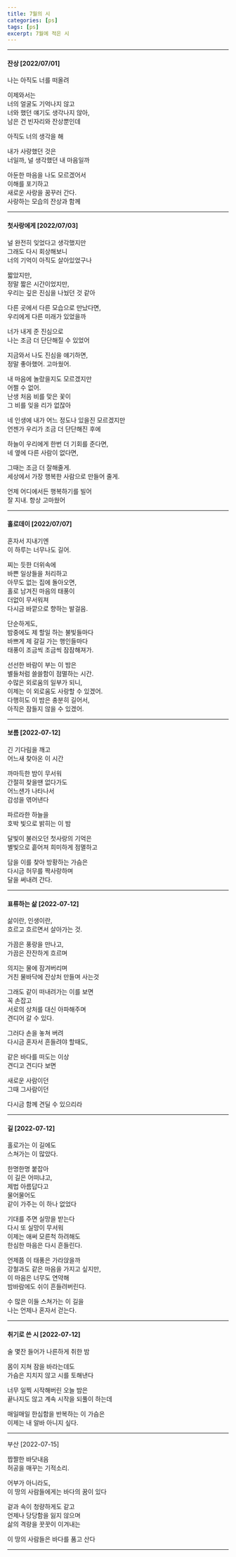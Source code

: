 ```yaml
---
title: 7월의 시
categories: [ps]
tags: [ps]
excerpt: 7월에 적은 시
---
```





***

#### 잔상 [2022/07/01]

나는 아직도 너를 떠올려  
  
이제와서는   
너의 얼굴도 기억나지 않고  
너와 했던 얘기도 생각나지 않아,  
남은 건 빈자리와 잔상뿐인데  

아직도 너의 생각을 해  

내가 사랑했던 것은   
너일까, 널 생각했던 내 마음일까  

아둔한 마음을 나도 모르겠어서  
이해를 포기하고  
새로운 사랑을 꿈꾸러 간다.  
사랑하는 모습의 잔상과 함께  


***


#### 첫사랑에게 [2022/07/03]

널 완전히 잊었다고 생각했지만  
그래도 다시 회상해보니  
너의 기억이 아직도 살아있었구나  

짧았지만,   
정말 짧은 시간이었지만,  
우리는 깊은 진심을 나눴던 것 같아  

다른 곳에서 다른 모습으로 만났다면,  
우리에게 다른 미래가 있었을까  

너가 내게 준 진심으로  
나는 조금 더 단단해질 수 있었어  

지금와서 나도 진심을 얘기하면,  
정말 좋아했어. 고마웠어.  

내 마음에 놀랐을지도 모르겠지만  
어쩔 수 없어.  
난생 처음 비를 맞은 꽃이   
그 비를 잊을 리가 없잖아  

네 인생에 내가 어느 정도나 있을진 모르겠지만  
언젠가 우리가 조금 더 단단해진 후에  

하늘이 우리에게 한번 더 기회를 준다면,  
네 옆에 다른 사람이 없다면,  

그때는 조금 더 잘해줄게.  
세상에서 가장 행복한 사람으로  만들어 줄게.  

언제 어디에서든 행복하기를 빌어  
잘 지내. 항상 고마웠어  


***


#### 홀로데이 [2022/07/07]

혼자서 지내기엔  
이 하루는 너무나도 길어.  

찌는 듯한 더위속에  
바쁜 일상들을 처리하고  
아무도 없는 집에 돌아오면,  
홀로 남겨진 마음의 태풍이  
더없이 무서워져  
다시금 바깥으로 향하는 발걸음.  

단순하게도,  
밤중에도 제 할일 하는 불빛들마다  
바쁘게 제 갈길 가는 행인들마다  
태풍이 조금씩 조금씩 잠잠해져가.   

선선한 바람이 부는 이 밤은  
별들처럼 쓸쓸함이 점멸하는 시간.  
수많은 외로움의 일부가 되니,  
이제는 이 외로움도 사랑할 수 있겠어.  
다행히도 이 밤은 충분히 길어서,  
아직은 잠들지 않을 수 있겠어.  


***


#### 보름 [2022-07-12]

긴 기다림을 깨고   
어느새 찾아온 이 시간  

까마득한 밤이 무서워  
간절히 찾을땐 없다가도  
어느샌가 나타나서   
감성을 엮어낸다  

파르라한 하늘을   
호박 빛으로 밝히는 이 밤  

달빛이 불러오던 첫사랑의 기억은  
별빛으로 흩어져 희미하게 점멸하고  

담을 이를 찾아 방황하는 가슴은  
다시금 허무를 짝사랑하며   
달을 써내려 간다.  


***


#### 표류하는 삶 [2022-07-12]

삶이란, 인생이란,  
흐르고 흐르면서 살아가는 것.  

가끔은 풍랑을 만나고,  
가끔은 잔잔하게 흐르며  

의지는 물에 잠겨버리며  
거친 물바닥에 잔상처 만들며 사는것  

그래도 같이 떠내려가는 이를 보면  
꼭 손잡고  
서로의 상처를 대신 아파해주며  
견디어 갈 수 있다.  

그러다 손을 놓쳐 버려  
다시금 혼자서 흔들려야 할때도,  

같은 바다를 떠도는 이상  
견디고 견디다 보면   

새로운 사람이던  
그때 그사람이던  

다시금 함께 견딜 수 있으리라  


***


#### 길 [2022-07-12]
홀로가는 이 길에도  
스쳐가는 이 많았다.  

한명한명 붙잡아   
이 길은 어떠냐고,  
제법 아름답다고  
물어물어도  
같이 가주는 이 하나 없었다  

기대를 주면 실망을 받는다  
다시 또 실망이 무서워  
이제는 애써 모른척 하려해도  
한심한 마음은 다시 흔들린다.  

언제쯤 이 태풍은 가라앉을까  
강철과도 같은 마음을 가지고 싶지만,  
이 마음은 너무도 연약해  
밤바람에도 쉬이 흔들려버린다.  

수 많은 이들 스쳐가는 이 길을  
나는 언제나 혼자서 걷는다.  


***


#### 취기로 쓴 시 [2022-07-12]
술 몇잔 들어가 나른하게 취한 밤   
 
몸이 지쳐 잠을 바라는데도  
가슴은 지치지 않고 시를 토해낸다   

너무 일찍 시작해버린 오늘 밤은   
끝나지도 않고 계속 시작을 되풀이 하는데   

매일매일 한심함을 반복하는 이 가슴은  
이제는 내 알바 아니지 싶다.   


***


부산 [2022-07-15]

짭짤한 바닷내음  
허공을 매꾸는 기적소리.  

어부가 아니라도,  
이 땅의 사람들에게는 바다의 꿈이 있다  

겉과 속이 청량하게도 같고  
언제나 당당함을 잃지 않으며  
삶의 격랑을 꿋꿋이 이겨내는  

이 땅의 사람들은 바다를 품고 산다  


***
